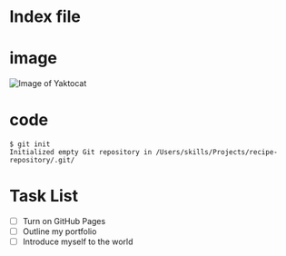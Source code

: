 # Index file

# image
![Image of Yaktocat](https://octodex.github.com/images/yaktocat.png)

# code
```
$ git init
Initialized empty Git repository in /Users/skills/Projects/recipe-repository/.git/
```

# Task List

- [ ] Turn on GitHub Pages
- [ ] Outline my portfolio
- [ ] Introduce myself to the world
